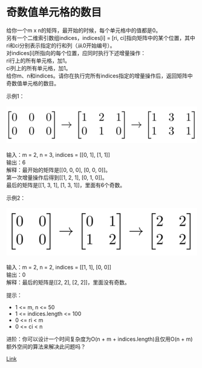 <h1>奇数值单元格的数目</h1>

给你一个m x n的矩阵，最开始的时候，每个单元格中的值都是0。</br>
另有一个二维索引数组indices，indices[i] = [ri, ci]指向矩阵中的某个位置，其中ri和ci分别表示指定的行和列（从0开始编号）。</br>
对indices[i]所指向的每个位置，应同时执行下述增量操作：</br>
ri行上的所有单元格，加1。</br>
ci列上的所有单元格，加1。</br>
给你m、n和indices。请你在执行完所有indices指定的增量操作后，返回矩阵中奇数值单元格的数目。</br>

示例1：</br>
</br>![](./image/1.png)</br></br>
输入：m = 2, n = 3, indices = [[0, 1], [1, 1]]</br>
输出：6</br>
解释：最开始的矩阵是[[0, 0, 0], [0, 0, 0]]。</br>
第一次增量操作后得到[[1, 2, 1], [0, 1, 0]]。</br>
最后的矩阵是[[1, 3, 1], [1, 3, 1]]，里面有6个奇数。</br>

示例2：</br>
</br>![](./image/2.png)</br></br>
输入：m = 2, n = 2, indices = [[1, 1], [0, 0]]</br>
输出：0</br>
解释：最后的矩阵是[[2, 2], [2, 2]]，里面没有奇数。</br>

提示：
- 1 <= m, n <= 50
- 1 <= indices.length <= 100
- 0 <= ri < m
- 0 <= ci < n

进阶：你可以设计一个时间复杂度为O(n + m + indices.length)且仅用O(n + m)额外空间的算法来解决此问题吗？</br>

[Link](https://leetcode.cn/problems/cells-with-odd-values-in-a-matrix/)
